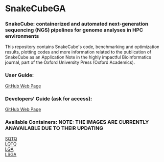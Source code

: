 # SnakeCubeGA


### SnakeCube: containerized and automated next-generation sequencing (NGS) pipelines for genome analyses in HPC environments    


This repository contains SnakeCube's code, benchmarking and optimization results, plotting codes and more information related to the publication of SnakeCube 
as an Application Note in the highly impactful Bioinformatics journal, part of the Oxford University Press (Oxford Academics).


### User Guide:
[GitHub Web Page](https://nellieangelova.github.io/De-Novo_Genome_Assembly_Pipelines/)


### Developers’ Guide (ask for access):
[GitHub Web Page](https://github.com/nellieangelova/Containerized_Pipelines_How_To/)

### Available Containers: NOTE: THE IMAGES ARE CURRENTLY ANAVAILABLE DUE TO THEIR UPDATING
[SQTQ](https://www.dropbox.com/s/697n3fi84txkgge/SQTQ.simg?dl=0) <br>
[LQTQ](https://www.dropbox.com/s/jdrezw46mbhr04d/LQTQ.simg?dl=0) <br>
[LGA](https://www.dropbox.com/s/cwal2finb966uge/LGA.simg?dl=0) <br>
[LSGA](https://www.dropbox.com/s/hoqikoqxutx961q/LSGA.simg?dl=0) <br>
